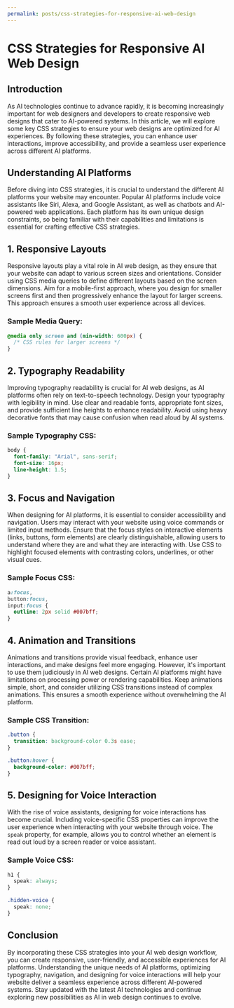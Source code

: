 ```yaml
---
permalink: posts/css-strategies-for-responsive-ai-web-design
---
```


# CSS Strategies for Responsive AI Web Design

## Introduction

As AI technologies continue to advance rapidly, it is becoming increasingly important for web designers and developers to create responsive web designs that cater to AI-powered systems. In this article, we will explore some key CSS strategies to ensure your web designs are optimized for AI experiences. By following these strategies, you can enhance user interactions, improve accessibility, and provide a seamless user experience across different AI platforms.

## Understanding AI Platforms

Before diving into CSS strategies, it is crucial to understand the different AI platforms your website may encounter. Popular AI platforms include voice assistants like Siri, Alexa, and Google Assistant, as well as chatbots and AI-powered web applications. Each platform has its own unique design constraints, so being familiar with their capabilities and limitations is essential for crafting effective CSS strategies.

## 1. Responsive Layouts

Responsive layouts play a vital role in AI web design, as they ensure that your website can adapt to various screen sizes and orientations. Consider using CSS media queries to define different layouts based on the screen dimensions. Aim for a mobile-first approach, where you design for smaller screens first and then progressively enhance the layout for larger screens. This approach ensures a smooth user experience across all devices.

### Sample Media Query:

```css
@media only screen and (min-width: 600px) {
  /* CSS rules for larger screens */
}
```

## 2. Typography Readability

Improving typography readability is crucial for AI web designs, as AI platforms often rely on text-to-speech technology. Design your typography with legibility in mind. Use clear and readable fonts, appropriate font sizes, and provide sufficient line heights to enhance readability. Avoid using heavy decorative fonts that may cause confusion when read aloud by AI systems.

### Sample Typography CSS:

```css
body {
  font-family: "Arial", sans-serif;
  font-size: 16px;
  line-height: 1.5;
}
```

## 3. Focus and Navigation

When designing for AI platforms, it is essential to consider accessibility and navigation. Users may interact with your website using voice commands or limited input methods. Ensure that the focus styles on interactive elements (links, buttons, form elements) are clearly distinguishable, allowing users to understand where they are and what they are interacting with. Use CSS to highlight focused elements with contrasting colors, underlines, or other visual cues.

### Sample Focus CSS:

```css
a:focus,
button:focus,
input:focus {
  outline: 2px solid #007bff;
}
```

## 4. Animation and Transitions

Animations and transitions provide visual feedback, enhance user interactions, and make designs feel more engaging. However, it's important to use them judiciously in AI web designs. Certain AI platforms might have limitations on processing power or rendering capabilities. Keep animations simple, short, and consider utilizing CSS transitions instead of complex animations. This ensures a smooth experience without overwhelming the AI platform.

### Sample CSS Transition:

```css
.button {
  transition: background-color 0.3s ease;
}

.button:hover {
  background-color: #007bff;
}
```

## 5. Designing for Voice Interaction

With the rise of voice assistants, designing for voice interactions has become crucial. Including voice-specific CSS properties can improve the user experience when interacting with your website through voice. The `speak` property, for example, allows you to control whether an element is read out loud by a screen reader or voice assistant.

### Sample Voice CSS:

```css
h1 {
  speak: always;
}

.hidden-voice {
  speak: none;
}
```

## Conclusion

By incorporating these CSS strategies into your AI web design workflow, you can create responsive, user-friendly, and accessible experiences for AI platforms. Understanding the unique needs of AI platforms, optimizing typography, navigation, and designing for voice interactions will help your website deliver a seamless experience across different AI-powered systems. Stay updated with the latest AI technologies and continue exploring new possibilities as AI in web design continues to evolve.
